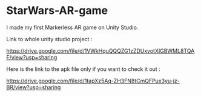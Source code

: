 # StarWars-AR-game

I made my first Markerless AR game on Unity Studio.

Link to whole unity studio project :

https://drive.google.com/file/d/1VWkHquQQQZG1zZDUxvotXIGBWML8TQAF/view?usp=sharing

Here is the link to the apk file only if you want to check it out :

https://drive.google.com/file/d/1tapXz5Aq-ZH3FN8tCmQFPux3yu-jz-BR/view?usp=sharing
